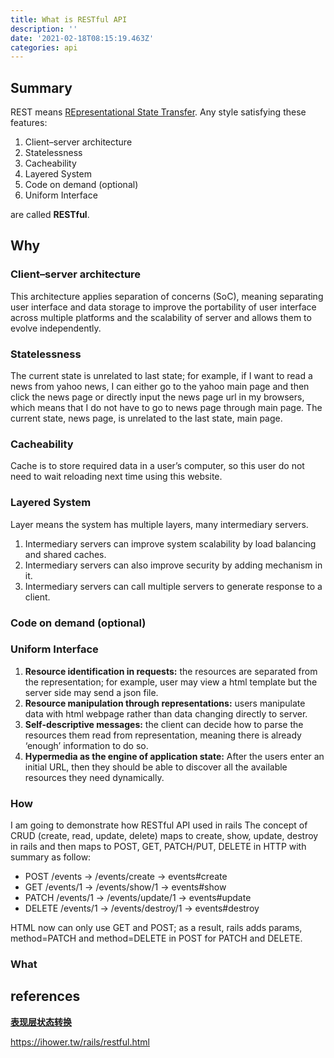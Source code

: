 ```yaml
---
title: What is RESTful API
description: ''
date: '2021-02-18T08:15:19.463Z'
categories: api
---
```


## Summary

REST means [REpresentational State Transfer](https://en.wikipedia.org/wiki/Representational_state_transfer). Any style satisfying these features:

1. Client–server architecture
2. Statelessness
3. Cacheability
4. Layered System
5. Code on demand (optional)
6. Uniform Interface

are called **RESTful**.

## Why

### Client–server architecture

This architecture applies separation of concerns (SoC), meaning separating user interface and data storage to improve the portability of user interface across multiple platforms and the scalability of server and allows them to evolve independently.

### Statelessness

The current state is unrelated to last state; for example, if I want to read a news from yahoo news, I can either go to the yahoo main page and then click the news page or directly input the news page url in my browsers, which means that I do not have to go to news page through main page. The current state, news page, is unrelated to the last state, main page.

### Cacheability

Cache is to store required data in a user’s computer, so this user do not need to wait reloading next time using this website.

### Layered System

Layer means the system has multiple layers, many intermediary servers.

1. Intermediary servers can improve system scalability by load balancing and shared caches.
2. Intermediary servers can also improve security by adding mechanism in it.
3. Intermediary servers can call multiple servers to generate response to a client.

### Code on demand (optional)

### Uniform Interface

1. **Resource identification in requests:** the resources are separated from the representation; for example, user may view a html template but the server side may send a json file.
2. **Resource manipulation through representations:** users manipulate data with html webpage rather than data changing directly to server.
3. **Self-descriptive messages:** the client can decide how to parse the resources them read from representation, meaning there is already ‘enough’ information to do so.
4. **Hypermedia as the engine of application state:** After the users enter an initial URL, then they should be able to discover all the available resources they need dynamically.

### How

I am going to demonstrate how RESTful API used in rails
The concept of CRUD (create, read, update, delete) maps to create, show, update, destroy in rails and then maps to POST, GET, PATCH/PUT, DELETE in HTTP with summary as follow:

* POST /events -> /events/create -> events#create
* GET /events/1 -> /events/show/1 -> events#show
* PATCH /events/1 -> /events/update/1 -> events#update
* DELETE /events/1 -> /events/destroy/1 -> events#destroy

HTML now can only use GET and POST; as a result, rails adds params, method=PATCH and method=DELETE in POST for PATCH and DELETE.

### What

## references

[**表现层状态转换**](https://zh.wikipedia.org/wiki/%E8%A1%A8%E7%8E%B0%E5%B1%82%E7%8A%B6%E6%80%81%E8%BD%AC%E6%8D%A2)

https://ihower.tw/rails/restful.html